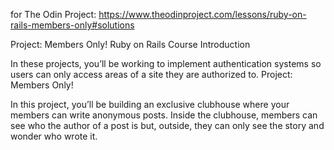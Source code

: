 for The Odin Project: https://www.theodinproject.com/lessons/ruby-on-rails-members-only#solutions


Project: Members Only!
Ruby on Rails Course
Introduction

In these projects, you’ll be working to implement authentication systems so users can only access areas of a site they are authorized to.
Project: Members Only!

In this project, you’ll be building an exclusive clubhouse where your members can write anonymous posts. Inside the clubhouse, members can see who the author of a post is but, outside, they can only see the story and wonder who wrote it.